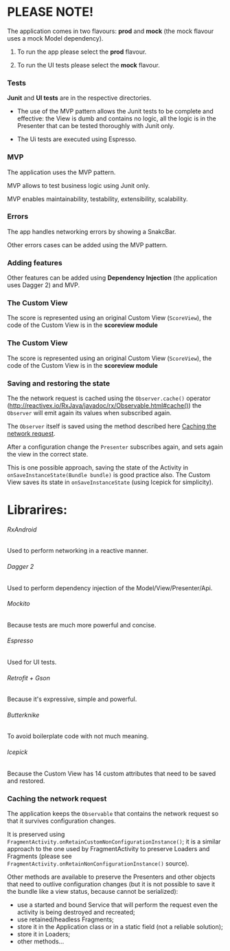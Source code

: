 # PLEASE NOTE!
The application comes in two flavours: **prod** and **mock** (the mock flavour uses a mock Model dependency).

1. To run the app please select the **prod** flavour.

2. To run the UI tests please select the **mock** flavour.

###  Tests
**Junit** and **UI tests** are in the respective directories.

- The use of the MVP pattern allows the Junit tests to be complete and effective: the View is dumb and contains
no logic, all the logic is in the Presenter that can be tested thoroughly with Junit only.

- The Ui tests are executed using Espresso.


###  MVP
The application uses the MVP pattern.

MVP allows to test business logic using Junit only.

MVP enables maintainability, testability, extensibility, scalability.

###  Errors
The app handles networking errors by showing a SnakcBar.

Other errors cases can be added using the MVP pattern.

###  Adding features
Other features can be added using **Dependency Injection** (the application uses Dagger 2) and MVP.

###  The Custom View
The score is represented using an original Custom View (`ScoreView`), the code of the Custom View is in the **scoreview module**

###  The Custom View
The score is represented using an original Custom View (`ScoreView`), the code of the Custom View is in the **scoreview module**


###  Saving and restoring the state
The the network request is cached using the `Observer.cache()` operator (http://reactivex.io/RxJava/javadoc/rx/Observable.html#cache())
the `Observer` will emit again its values when subscribed again.

The `Observer` itself is saved using the method described here [Caching the network request](#caching-the-network-request).

After a configuration change the `Presenter` subscribes again, and sets again the view in the correct state.

This is one possible approach, saving the state of the Activity in `onSaveInstanceState(Bundle bundle)` is good practice also.
The Custom View
saves its state in `onSaveInstanceState` (using Icepick for simplicity).


#  Librarires:

###### RxAndroid
Used to perform networking in a reactive manner.

###### Dagger 2
Used to perform dependency injection of the Model/View/Presenter/Api.

###### Mockito
Because tests are much more powerful and concise.

###### Espresso
Used for UI tests.

###### Retrofit + Gson
Because it's expressive, simple and powerful.

###### Butterknike
To avoid boilerplate code with not much meaning.

###### Icepick
Because the Custom View has 14 custom attributes that need to be saved and restored.


### Caching the network request

The application keeps the `Observable` that contains the network request so that it survives configuration changes.

It is preserved using `FragmentActivity.onRetainCustomNonConfigurationInstance()`;
it is a similar approach to the one used by FragmentActivity to preserve Loaders and Fragments
(please see `FragmentActivity.onRetainNonConfigurationInstance()` source).

Other methods are available to preserve the Presenters and other objects that need to outlive configuration changes
(but it is not possible to save it the bundle like a view status, because cannot be serialized):

 - use a started and bound Service that will perform the request even the activity is being destroyed and recreated;
 - use retained/headless Fragments;
 - store it in the Application class or in a static field (not a reliable solution);
 - store it in Loaders;
 - other methods...

